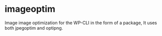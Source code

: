 # imageoptim
Image image optimization for the WP-CLI in the form of a package, It uses both jpegoptim and optipng.
